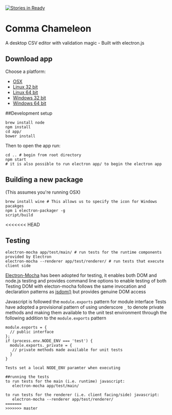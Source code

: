 [![Stories in Ready](https://badge.waffle.io/theodi/edward-csvhands.svg?label=ready&title=Ready)](http://waffle.io/theodi/edward-csvhands)

# Comma Chameleon

A desktop CSV editor with validation magic - Built with electron.js

## Download app

Choose a platform:

* [OSX](https://github.com/theodi/comma-chameleon/releases/download/0.1.0/comma-chameleon-darwin-x64.tar.gz)
* [Linux 32 bit](https://github.com/theodi/comma-chameleon/releases/download/0.1.0/comma-chameleon-linux-ia32.tar.gz)
* [Linux 64 bit](https://github.com/theodi/comma-chameleon/releases/download/0.1.0/comma-chameleon-linux-x64.tar.gz)
* [Windows 32 bit](https://github.com/theodi/comma-chameleon/releases/download/0.1.0/comma-chameleon-win32-ia32.tar.gz)
* [Windows 64 bit](https://github.com/theodi/comma-chameleon/releases/download/0.1.0/comma-chameleon-win32-x64.tar.gz)

##Development setup

```
brew install node
npm install
cd app/
bower install
```

Then to open the app run:

```
cd .. # begin from root directory
npm start
# it is also possible to run electron app/ to begin the electron app
```

## Building a new package

(This assumes you're running OSX)

```
brew install wine # This allows us to specify the icon for Windows pacakges
npm i electron-packager -g
script/build
```
<<<<<<< HEAD

## Testing

```
electron-mocha app/test/main/ # run tests for the runtime components provided by Electron
electron-mocha --renderer app/test/renderer/ # run tests that execute client side
```

[Electron-Mocha](https://github.com/jprichardson/electron-mocha) has been adopted for testing, it enables both DOM and node.js testing and provides command line options to
enable testing of both
Testing DOM with electon-mocha follows the same invocation and declaration patterns as [jsdom()](https://www.npmjs.com/package/mocha-jsdom) but provides genuine DOM access

Javascript is followed the `module.exports` pattern for module interface
Tests have adopted a provisional pattern of using underscore `_` to denote private methods and making them available to
 the unit test environment through the following addition to the `module.exports` pattern
 ```
 module.exports = {
   // public interface
 };
 if (process.env.NODE_ENV === 'test') {
   module.exports._private = {
    // private methods made available for unit tests
   }
 }

Tests set a local NODE_ENV paramter when executing

##running the tests
to run tests for the main (i.e. runtime) javascript:
    electron-mocha app/test/main/

to run tests for the renderer (i.e. client facing/side) javascript:
    electron-mocha --renderer app/test/renderer/
=======
>>>>>>> master
